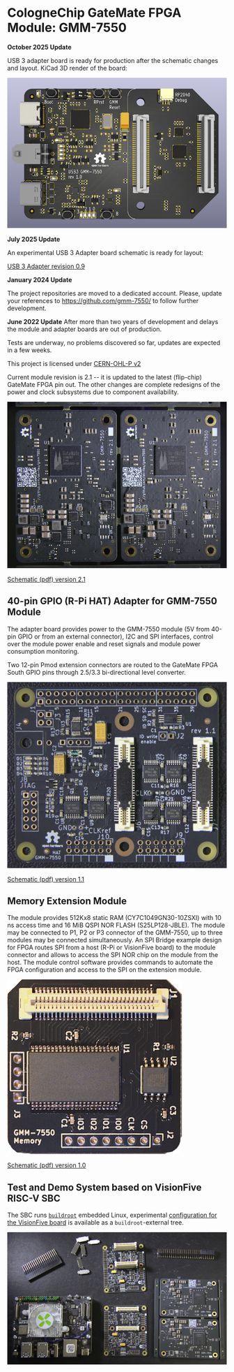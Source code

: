 # CologneChip GateMate FPGA Module: GMM-7550

**October 2025 Update**

USB 3 adapter board is ready for production after the schematic changes and layout.
KiCad 3D render of the board:

![USB3 Adapter board (KiCad 3D render)](./doc/usb3-gmm7550_1.0_2025-10-10.png)

**July 2025 Update**

An experimental USB 3 Adapter board schematic is ready for
layout:

[USB 3 Adapter revision 0.9](./doc/USB3-GMM-7550_0.9_2025-07-24.pdf)

**January 2024 Update**

The project repositories are moved to a dedicated account.
Please, update your references to <https://github.com/gmm-7550/>
to follow further development.

**June 2022 Update**
After more than two years of development and delays
the module and adapter boards are out of production.

Tests are underway, no problems discovered so far, updates
are expected in a few weeks.

This project is licensed under [CERN-OHL-P v2](./cern_ohl_p_v2.txt)

Current module revision is 2.1 -- it is updated to the latest
(flip-chip) GateMate FPGA pin out. The other changes are complete
redesigns of the power and clock subsystems due to component
availability.

![Assembled modules](./doc/gmm7550x2.jpg)

[Schematic (pdf) version 2.1](./doc/GMM-7550_2.1_2022-04-24.pdf)

## 40-pin GPIO (R-Pi HAT) Adapter for GMM-7550 Module

The adapter board provides power to the GMM-7550 module (5V from
40-pin GPIO or from an external connector), I2C and SPI interfaces,
control over the module power enable and reset signals and module
power consumption monitoring.

Two 12-pin Pmod extension connectors are routed to the GateMate
FPGA South GPIO pins through 2.5/3.3 bi-directional level converter.

![Assembled 40-pin adapter board](./doc/hat-gmm7550.jpg)

[Schematic (pdf) version 1.1](./doc/HAT-GMM-7550_1.1_2022-04-24.pdf)

## Memory Extension Module

The module provides 512Kx8 static RAM (CY7C1049GN30-10ZSXI) with 10 ns
access time and 16 MiB QSPI NOR FLASH (S25LP128-JBLE). The module may
be connected to P1, P2 or P3 connector of the GMM-7550, up to three
modules may be connected simultaneously. An SPI Bridge example design
for FPGA routes SPI from a host (R-Pi or VisionFive board) to the
module connector and allows to access the SPI NOR chip on the module
from the host. The module control software provides commands to
automate the FPGA configuration and access to the SPI on the extension
module.

![Memory module](./doc/mem-module.jpg)

[Schematic (pdf) version 1.0](./doc/MEM-GMM-7550_1.0_2023-04-24.pdf)

## Test and Demo System based on VisionFive RISC-V SBC

The SBC runs [`buildroot`](https://buildroot.org/) embedded Linux,
experimental
[configuration for the VisionFive board](https://github.com/ak-fau/buildroot-visionfive/)
is available as a `buildroot`-external tree.

![VisionFive SBC and modules for the test system](./doc/demo-parts.jpg)
